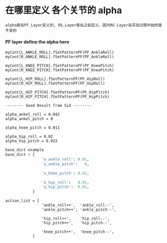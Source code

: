 # 在哪里定义 各个关节的 alpha
    alpha是在PF_Layer定义的, RG_Layer是在之前定义，因为RG Layer在实验过程中始终是不变的
#### PF layer define the alpha here
    myCont[L_ANKLE_ROLL].fSetPatternPF(PF_AnkleRoll)
    myCont[R_ANKLE_ROLL].fSetPatternPF(PF_AnkleRoll)

    myCont[L_KNEE_PITCH].fSetPatternPF(PF_KneePitch)
    myCont[R_KNEE_PITCH].fSetPatternPF(PF_KneePitch)

    myCont[L_HIP_ROLL].fSetPatternPF(PF_HipRoll)
    myCont[R_HIP_ROLL].fSetPatternPF(PF_HipRoll)

    myCont[L_HIP_PITCH].fSetPatternPF(PF_HipPitch)
    myCont[R_HIP_PITCH].fSetPatternPF(PF_HipPitch)
```
-------- Good Result from Sid --------

alpha_ankel_roll = 0.042
alpha_ankel_pitch = 0

alpha_knee_pitch = 0.011

alpha_hip_roll = 0.02
alpha_hip_pitch = 0.022

```

```python
base_dict example
base_dict = {
                'a_ankle_roll': 0.01,
                'a_ankle_pitch':   0,

                'a_knee_pitch': 0.01,

                'a_hip_roll':   0.01,
                'a_hip_pitch':  0.01,
            }

```


```
action_list = [ 
                'ankle_roll++',  'ankle_roll--',
                'ankle_pitch++', 'ankle_pitch--',

                'hip_roll++',    'hip_roll--',
                'hip_pitch++',   'hip_pitch--',

                'knee_pitch++',  'knee_pitch--',
            ]
```